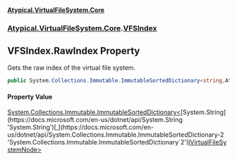 #### [Atypical.VirtualFileSystem.Core](VirtualFileSystem.md 'VirtualFileSystem')
### [Atypical.VirtualFileSystem.Core](VirtualFileSystem.md#Atypical.VirtualFileSystem.Core 'Atypical.VirtualFileSystem.Core').[VFSIndex](VFSIndex.md 'Atypical.VirtualFileSystem.Core.VFSIndex')

## VFSIndex.RawIndex Property

Gets the raw index of the virtual file system.

```csharp
public System.Collections.Immutable.ImmutableSortedDictionary<string,Atypical.VirtualFileSystem.Core.Contracts.IVirtualFileSystemNode> RawIndex { get; }
```

#### Property Value
[System.Collections.Immutable.ImmutableSortedDictionary&lt;](https://docs.microsoft.com/en-us/dotnet/api/System.Collections.Immutable.ImmutableSortedDictionary-2 'System.Collections.Immutable.ImmutableSortedDictionary`2')[System.String](https://docs.microsoft.com/en-us/dotnet/api/System.String 'System.String')[,](https://docs.microsoft.com/en-us/dotnet/api/System.Collections.Immutable.ImmutableSortedDictionary-2 'System.Collections.Immutable.ImmutableSortedDictionary`2')[IVirtualFileSystemNode](IVirtualFileSystemNode.md 'Atypical.VirtualFileSystem.Core.Contracts.IVirtualFileSystemNode')[&gt;](https://docs.microsoft.com/en-us/dotnet/api/System.Collections.Immutable.ImmutableSortedDictionary-2 'System.Collections.Immutable.ImmutableSortedDictionary`2')